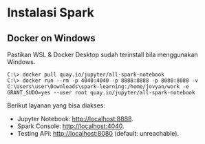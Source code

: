 # Instalasi Spark

## Docker on Windows

Pastikan WSL & Docker Desktop sudah terinstall bila menggunakan Windows.

```{sh}
C:\> docker pull quay.io/jupyter/all-spark-notebook
C:\> docker run --rm -p 4040:4040 -p 8888:8888 -p 8080:8080 -v C:\Users\user\Downloads\spark-learning:/home/jovyan/work -e GRANT_SUDO=yes --user root quay.io/jupyter/all-spark-notebook
```

Berikut layanan yang bisa diakses:
* Jupyter Notebook: [http://localhost:8888](http://localhost:8888).
* Spark Console: [http://localhost:4040](http://localhost:4040).
* Testing API: [http://localhost:8080](http://localhost:8080) (default: unreachable).


